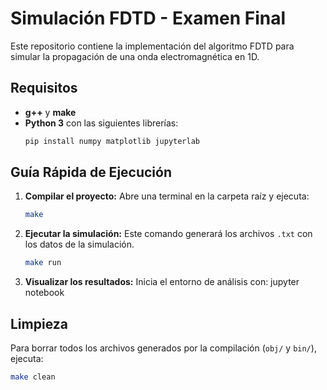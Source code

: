 # Simulación FDTD - Examen Final

Este repositorio contiene la implementación del algoritmo FDTD para simular la propagación de una onda electromagnética en 1D.

## Requisitos

* **g++** y **make**
* **Python 3** con las siguientes librerías:
    ```bash
    pip install numpy matplotlib jupyterlab
    ```

## Guía Rápida de Ejecución

1.  **Compilar el proyecto:**
    Abre una terminal en la carpeta raíz y ejecuta:
    ```bash
    make
    ```

2.  **Ejecutar la simulación:**
    Este comando generará los archivos `.txt` con los datos de la simulación.
    ```bash
    make run
    ```

3.  **Visualizar los resultados:**
    Inicia el entorno de análisis con:
    jupyter notebook


## Limpieza

Para borrar todos los archivos generados por la compilación (`obj/` y `bin/`), ejecuta:
```bash
make clean